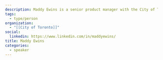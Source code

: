 ```yaml
---
description: Maddy Ewins is a senior product manager with the City of Toronto's Transportation Data and Analytics Unit. She is currently working to connect City staff with the transportation data they need through MOVE (an internal data platform that houses traffic volume and collision data). She was a 2019 Code for Canada Fellow, and previously worked in the Bay Area.
tags:
  - type/person
organization:
  - "[[City of Toronto]]"
social:
  linkedin: https://www.linkedin.com/in/maddyewins/
title: Maddy Ewins
categories:
  - speaker
---
```

